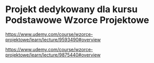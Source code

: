 # Projekt dedykowany dla kursu Podstawowe Wzorce Projektowe

https://www.udemy.com/course/wzorce-projektowe/learn/lecture/9593490#overview


https://www.udemy.com/course/wzorce-projektowe/learn/lecture/9875440#overview

 

